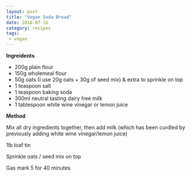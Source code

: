 ```yaml
---
layout: post
title: "Vegan Soda Bread"
date: 2018-07-16
category: recipes
tags:
 - vegan 
---
```


**Ingreidents**

* 200g plain flour
* 150g wholemeal flour
* 50g oats (I use 20g oats + 30g of seed mix) & extra to sprinkle on top
* 1 teaspoon salt
* 1 teaspoon baking soda
* 300ml neutral tasting dairy free milk
* 1 tablespoon white wine vinegar or lemon juice

**Method**

Mix all dry ingredients together, then add milk (which has been curdled by previously adding white wine vinegar/lemon juice)

1lb loaf tin

Sprinkle oats / seed mix on top

Gas mark 5 for 40 minutes

